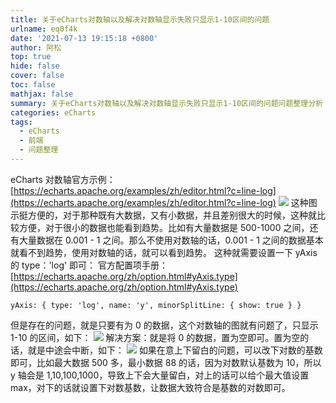```yaml
---
title: 关于eCharts对数轴以及解决对数轴显示失败只显示1-10区间的问题
urlname: eq0f4k
date: '2021-07-13 19:15:18 +0800'
author: 阿松
top: true
hide: false
cover: false
toc: false
mathjax: false
summary: 关于eCharts对数轴以及解决对数轴显示失败只显示1-10区间的问题问题整理分析
categories: eCharts
tags:
  - eCharts
  - 前端
  - 问题整理
---
```


eCharts 对数轴官方示例：[https://echarts.apache.org/examples/zh/editor.html?c=line-log](https://echarts.apache.org/examples/zh/editor.html?c=line-log)
![](https://cdn.nlark.com/yuque/0/2021/png/21990331/1626174956499-87ea0560-8df2-437e-b84a-a8b30e19d5f1.png#clientId=ue5b6dae2-fc20-4&from=paste&id=u0aa46cde&margin=%5Bobject%20Object%5D&originHeight=681&originWidth=1097&originalType=url∶=1&status=done&style=none&taskId=uf77653a1-b9bc-41ef-9192-0a9722703fd)
这种图示挺方便的，对于那种既有大数据，又有小数据，并且差别很大的时候，这种就比较方便，对于很小的数据也能看到趋势。比如有大量数据是 500-1000 之间，还有大量数据在 0.001 - 1 之间。那么不使用对数轴的话，0.001 - 1 之间的数据基本就看不到趋势，使用对数轴的话，就可以看到趋势。
这种就需要设置一下 yAxis 的 type：'log' 即可：
官方配置项手册：[https://echarts.apache.org/zh/option.html#yAxis.type](https://echarts.apache.org/zh/option.html#yAxis.type)

```vue
yAxis: { type: 'log', name: 'y', minorSplitLine: { show: true } }
```

但是存在的问题，就是只要有为 0 的数据，这个对数轴的图就有问题了，只显示 1-10 的区间，如下：
![](https://cdn.nlark.com/yuque/0/2021/png/21990331/1626174956608-89ba985b-1523-45bd-8f3e-b15c365399e4.png#clientId=ue5b6dae2-fc20-4&from=paste&id=uf26f1654&margin=%5Bobject%20Object%5D&originHeight=764&originWidth=1872&originalType=url∶=1&status=done&style=none&taskId=u644d2648-3396-43c6-a5a5-49ba8e150fb)
解决方案：就是将 0 的数据，置为空即可。置为空的话，就是中途会中断，如下：
![](https://cdn.nlark.com/yuque/0/2021/png/21990331/1626174956629-4012ef40-9a5a-4b0b-9cd7-5974e4a4b5e5.png#clientId=ue5b6dae2-fc20-4&from=paste&id=udb7093cb&margin=%5Bobject%20Object%5D&originHeight=685&originWidth=1854&originalType=url∶=1&status=done&style=none&taskId=ub0cfdc65-0837-4e5e-8b95-a86e15def12)
如果在意上下留白的问题，可以改下对数的基数即可，比如最大数据 500 多，最小数据 88 的话，因为对数默认基数为 10，所以 y 轴会是 1,10,100,1000，导致上下会大量留白，对上的话可以给个最大值设置 max，对下的话就设置下对数基数，让数据大致符合是基数的对数即可。
